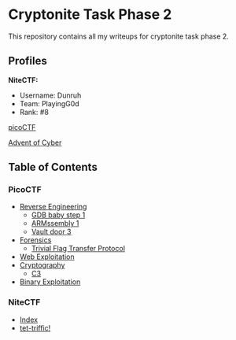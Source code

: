 # Cryptonite Task Phase 2

This repository contains all my writeups for cryptonite task phase 2.

## Profiles

**NiteCTF:**
 - Username: Dunruh
 - Team: PlayingG0d
 - Rank: #8

[picoCTF](https://play.picoctf.org/users/shakthirohanr)

[Advent of Cyber]()

## Table of Contents

  ### PicoCTF
  - [Reverse Engineering](./picoctf/Reverse_Engineering.md)
    - [GDB baby step 1](./picoctf/Reverse_Engineering.md#gdb-baby-step-1)
    - [ARMssembly 1](./picoctf/Reverse_Engineering.md#armssembly-1)
    - [Vault door 3](./picoctf/Reverse_Engineering.md#vault-door-3)
 - [Forensics](./picoctf/Forensics.md)
   - [Trivial Flag Transfer Protocol](./picoctf/Forensics.md#trivial-flag-transfer-protocol)
 - [Web Exploitation](./picoctf/Web_Exploitation.md)
 - [Cryptography](./picoctf/Cryptography.md)
   - [C3](./picoctf/Cryptography.md#c3)
 - [Binary Exploitation](./picoctf/Binary_Exploitation.md)
  
  ### NiteCTF 

  - [Index](./nitectf/README.md)
  - [tet-triffic!](./nitectf/tet-triffic.md)


